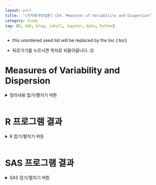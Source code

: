 ```yaml
---
layout: post
title:  "[의학통계방법론] Ch4. Measures of Variability and Dispersion"
category: Study
tag: [R, SAS, blog, jekyll, Jupyter, Data, Python]
---
```

* this unordered seed list will be replaced by the toc
{:toc}

- 뒤로가기를 누르시면 목차로 되돌아옵니다. 😉

# Measures of Variability and Dispersion

<details>
<summary>
정리내용 접기/펼치기 버튼
</summary>
<div markdown="1">

## 4.1 THE RANGE

## 4.2 DISPERSION MEASURED WITH QUANTILES

## 4.3 THE MEAN DEVIATION

## 4.4 THE VARIANCE

## 4.5 THE STANDARD DEVIATION 

## 4.6 THE COEFFICIENT OF VARIATION

## 4.7 INDICES OF DIVERSITY

## 4.8 CODING DATA

</div>
</details>

<br/>

# R 프로그램 결과

<details>
<summary>
R 접기/펼치기 버튼
</summary>
<div markdown="1">

**패키지**
<details>
<summary>
설치된 패키지 접기/펼치기 버튼
</summary>

<div markdown="1">

``` r
getwd()
```

    ## [1] "C:/Biostat"

``` r
#install.packages("readxl")
#install.packages('ggplot2')
#install.packages("Hmisc")
#install.packages("vegan")
#install.packages("dplyr")
library('Hmisc')
library('readxl')
library('ggplot2')
library('vegan')
library('dplyr')
```

</div>

</details>

**엑셀파일불러오기**

``` r
#모든 시트를 하나의 리스트로 불러오는 함수
read_excel_allsheets <- function(file, tibble = FALSE) {
  sheets <- readxl::excel_sheets(file)
  x <- lapply(sheets, function(X) readxl::read_excel(file, sheet = X))
  if(!tibble) x <- lapply(x, as.data.frame)
  names(x) <- sheets
  x
}
```

## 4장

**4장 연습문제 불러오기**

``` r
data_chap04 <- read_excel_allsheets("data_chap04.xls")

for (x in 1:length(data_chap04)){
  assign(paste0('ex4_',1:length(data_chap04))[x],data_chap04[x])
  }
for (x in 1:length(data_chap04)){
  assign(paste0('ex4_',1:length(data_chap04))[x],data.frame(data_chap04[x]))
  }
```

### EXAMPLE 4.1

![](/study/img/ch4/4-1-1.png) 
![](/study/img/ch4/4-1-2.png)

``` r
#데이터셋
ex4_1
```

    ##   exam4_1.X1 exam4_1.X2
    ## 1        1.2        1.2
    ## 2        1.4        1.6
    ## 3        1.6        1.7
    ## 4        1.8        1.8
    ## 5        2.0        1.9
    ## 6        2.2        2.0
    ## 7        2.4        2.4

``` r
library(tibble)
sample1 <- ex4_1$exam4_1.X1 ; sample2 <- ex4_1$exam4_1.X2
f4_1 <- function(x) {
  x <- na.omit(x)
  n <- length(x) #빈도
  range <- max(x) - min(x) #범위
  mean <- mean(x) #평균
  iqr <- IQR(x, type=1) #IQR
  mdev <- round(sum(abs(x-mean(x)))/length(x),2) #평균편차
  var <- round(var(x), 4) #분산
  sd <- round(sd(x), 2) #표준편차
  sos <- sum((x-mean(x))^2) #Sum of Squares
  out <- data.frame(n=n, Mean=mean, Range=range, IQR=iqr, Mean_deviance=mdev, Variance=var, Standard_deviantion=sd, Sum_of_Squares = sos)
  return(out)
}
s1 <- f4_1(sample1) ; s2 <- f4_1(sample2)
nn <- tibble(data=c("Sample1","Sample2"))
s3 <- rbind(s1,s2) ; s4 <- data.frame(nn,s3)
s4
```

    ##      data n Mean Range IQR Mean_deviance Variance Standard_deviantion
    ## 1 Sample1 7  1.8   1.2 0.8          0.34   0.1867                0.43
    ## 2 Sample2 7  1.8   1.2 0.4          0.26   0.1367                0.37
    ##   Sum_of_Squares
    ## 1           1.12
    ## 2           0.82

|                     | $$Sample \space 1$$     | $$Sample \space 2$$     |
|---------------------|-----------------------|-----------------------|
| Sample Size         | 7*g*                  | 7*g*                  |
| Mean                | 1.8*g*                | 1.8*g*                |
| Range               | 1.2*g*                | 1.2*g*                |
| Interquartile Range | 0.8*g*                | 0.4*g*                |
| Mean Deviation      | 0.34*g*               | 0.26*g*               |
| Variance            | 0.1867*g*<sup>2</sup> | 0.1367*g*<sup>2</sup> |
| Standard Deviation  | 0.43*g*               | 0.37*g*               |
| Sum of Squares      | 1.12*g*<sup>2</sup>   | 0.82*g*<sup>2</sup>   |

두 sample의 크기와 평균, 그리고 범위는 동일할 수 있으나, 사분위수 범위,
편차평균, 분산, 표준편차 등 다른 통계 값들이 차이가 있음을 알 수 있다.

범위는 가장 높은 측정값과 가장 낮은 측정값을 제외한 어떤 측정값도
고려하지 않는다는 점에서 비교적 조잡한 분산 측정값이다.

또한 표본이 모집단에서 가장 높은 값과 가장 낮은 값을 모두 포함할
가능성은 낮으므로 표본 범위는 일반적으로 모집단 범위를
과소평가(underestimate)한다.

따라서 표본 범위는 편향되고 비효율적인 추정치이다.

그럼에도 불구하고 일부에서는 표본 범위를 모집단 범위의 추정치(비록 좋지
않다.)로 제시하는 것이 유용한 것으로 간주하기도 한다.

예를 들어, 분류학자들(taxonomists)은 종종 모집단에서 가장 높은 값과 가장
낮은 값의 추정치를 갖는 것에 관심이 있다.

그러나 보고 데이터에 범위가 지정될 때마다 다른 분산 측정값들도 함께
보고하는 것이 좋다.

(범위는 순서형, 구간 및 비율 척도 데이터에 적용할 수 있다.)

### EXAMPLE 4.2

![](/study/img/ch4/4-2.png)

``` r
#데이터셋
ex4_2
```

    ##   exam4_2.X1 exam4_2.X2
    ## 1        1.2        1.2
    ## 2        1.4        1.6
    ## 3        1.6        1.7
    ## 4        1.8        1.8
    ## 5        2.0        1.9
    ## 6        2.2        2.0
    ## 7        2.4        2.4

``` r
sample1 <- ex4_2$exam4_2.X1 ; sample2 <- ex4_2$exam4_2.X2
f4_2 <- function(x) {
  sumxi <- sum(x)
  sumxi2 <- sum(x^2)
  n <- length(x)
  xbar <- mean(x)
  ss <- sum(x^2)-(sum(x)^2/length(x))
  s2 <- (sum(x^2)-(sum(x)^2/length(x)))/(length(x)-1)
  s <-sqrt((sum(x^2)-(sum(x)^2/length(x)))/(length(x)-1))
  v <- (sqrt((sum(x^2)-(sum(x)^2/length(x)))/(length(x)-1)))/(mean(x))
  out <- data.frame(Sum_Xi=sumxi,Sum_xi2=round(sumxi2,2),n=n,Mean=xbar,SS=ss,s2=round(s2,4),s=round(s,2),V=round(v,2))
  return(out)
}
s1 <- f4_2(sample1) 
s2 <- f4_2(sample2)
nn <- tibble(data=c("Sample1","Sample2"))
s3 <- rbind(s1,s2);s4 <- data.frame(nn,s3)
s4
```

    ##      data Sum_Xi Sum_xi2 n Mean   SS     s2    s    V
    ## 1 Sample1   12.6    23.8 7  1.8 1.12 0.1867 0.43 0.24
    ## 2 Sample2   12.6    23.5 7  1.8 0.82 0.1367 0.37 0.21

|                                         | $$Sample \space 1$$     | $$Sample \space 2$$     |
|:----------------------------------------|:----------------------|:----------------------|
| ∑*X*<sub>*i*</sub>                      | 12.6*g*               | 12.6*g*               |
| ∑*X*<sub>*i*</sub><sup>2</sup>          | 23.8*g*               | 23.5*g*               |
| $$Sample\space size$$                     | 7*g*                  | 7*g*                  |
| $$\overline X$$                           | 1.8*g*                | 1.8*g*                |
| *SS*                                  | 1.12*g*<sup>2</sup>   | 1.12*g*<sup>2</sup>   |
| *s*<sup>2</sup>                         | 0.1867*g*<sup>2</sup> | 0.1367*g*<sup>2</sup> |
| *s*                                     | 0.43*g*               | 0.37*g*               |
| $$Coefficient \space of \space Variance$$ | 24%                   | 21%                   |

해당 데이터의 요약 통계량을 보면 두 데이터의 사이즈와 평균, 합은 같으나
마지막에 변동계수를 보면 Sample1은 24%이고 Sample2는 21%이다.

이는 sample1의 변동이 sample2보다 크다는 것을 의미하며 변동계수는 산포의
정규화된 측도라 하며 평균에 대한 표준편차의 비로 정의한다.

변동계수를 구하는 식은 다음과 같다.

$$
\begin{aligned}
c_v = \frac{\sigma}{\mu}\space (모집단) \space \space \space \space \space \space\space\space \space\space \space
\space \space \hat c_v = \frac{S}{\overline X} \space (표본)
\end{aligned}
$$

변동계수는 변동성의 측도로서 분산과 표준 편차는 데이터의 크기에 따라
크기가 달라진다.

(이는 데이터의 실제 크기나 측정 단위와는 별개로 상대적인 측정치임을
강조한다.)

변동 계수는 비율 척도 데이터에 대해서만 계산할 수 있다. (예를 들어 섭씨
또는 화씨 온도 척도에서 측정된 온도 데이터의 변동 계수를 계산하는 것은
유효하지 않다.)

### EXAMPLE 4.3

![](/study/img/ch4/4-3-1.png)

![](/study/img/ch4/4-3-2.png)

``` r
#데이터셋
ex4_3
```

    ##   exam4_3.Sites exam4_3.Sample1 exam4_3.Sample2 exam4_3.Sample3
    ## 1         Vines               5               1               2
    ## 2         Eaves               5               1               2
    ## 3      Branches               5               1               2
    ## 4      Cavities               5              17              34

다양성 지수 (Indicies of Diversity)란 특정 생태계의 종의 수나 인종의
다양성을 나타내는 지수로 주어진 사회(community)에서의 종의 다양성을
측정한 측도이다.

그 중 관련 지수로는 Shannon-Wiener diversity index *H*′ 가 있다.

$$
\begin{aligned}
H' = \frac{n \cdot \log\ n - \sum_{i=1}^{k} f_i \cdot \log f_i}{n}
\space \space \space \space ,\space \space \space \space f_i &: the\ number\ of\ observations\ in\ each\ category\\
k &: the\ number\ of\ categories
\end{aligned}
$$

*H*′의 규모는 데이터의 분포에 영향을 받을 뿐만 아니라 범주의 개수에도
영향을 받는다.

이론적으로, 최대 가능한 다양성 지수는 카테고리의 개수 *k* 로 구성되며
다음의 식으로 계산된다.

$$
\begin{aligned}
H'\_{max}  &= \log k
\end{aligned}
$$

그래서 몇몇 전문가들은 다음 지수를 *H*′ 대신에 사용한다.

$$
\begin{aligned}
J'  &= \frac{H'}{H'\_{max}}
\end{aligned}
$$

해당 데이터의 다양성 지수를 구하면 다음과 같다.

``` r
library(vegan)
sam1 <- ex4_3$exam4_3.Sample1 ; sam2 <- ex4_3$exam4_3.Sample2 ; sam3 <- ex4_3$exam4_3.Sample3

f4_3 <- function(x) {
  n <- sum(x)
  H <- round(diversity(x,base=10),3)
  H_max <- round(log10(length(x)),3)
  J <- round(H / H_max,2)
  out <- data.frame(H=H, H_max = H_max, J=round(J,2))
  return(out)
}

h1<-f4_3(sam1) ; h2<-f4_3(sam2) ; h3<-f4_3(sam3)
nn <- tibble(data=c("Sample 1","Sample 2","Sample 3"))
h4 <- rbind(h1,h2,h3);h4 <- data.frame(nn,h4)
h4
```

    ##       data     H H_max    J
    ## 1 Sample 1 0.602 0.602 1.00
    ## 2 Sample 2 0.255 0.602 0.42
    ## 3 Sample 3 0.255 0.602 0.42

|           |$$Sample\ 1$$|$$Sample\ 2$$|$$Sample\ 3$$|
|:-----------|:--------|:--------|:--------|
|$$Sample\ Size$$|20      |20      |40      |
|$$H'$$       |0.602   |0.255   |0.255   |
|$$H'_{max}$$ |0.602   |0.602   |0.602   |
|$$J'$$       |1       |0.42    |0.42    |

*J*′ 같은 경우는 다중공선성을 나타내는 지표로도 알려져 있는데 그 이유는
카테고리의 개수에 따라 달라지기 때문이다.

데이터의 카테고리의 개수는 전형적으로 모집단으로부터 과소평가되는데 이는
데이터를 수집하는 경우에 몇몇의 카테고리를 수집하지 않을 수 있기
때문이다.

그러므로 종의 균등성을 나타내는 *J*′ 는 전형적으로 모집단의 종균등성의
과대평가되는 지표라 할 수 있다.

보통 종 부유도와 종 균등도가 클수록 *H*′ 가 증가하고 *J*′ 도 증가하는데
해당 데이터의 결과를 보면 Sample 1 의 *H*′는 0.6021이고 *J*′가 1이다.
나머지 Sample 2와 Sample 3sms 각각 *H*′가 0.255로 *J*′가 0.42로 Sample
1보다 작은것을 볼 수 있다.

*종 균등비율 높을수록, Shannon Index(다양성 지표)와 J’(균등도 지표) 커지는 것을 알 수 있다.*

### EXAMPLE 4.4

![](/study/img/ch4/4-4-1.png)

![](/study/img/ch4/4-4-2.png)

``` r
#데이터셋
ex4_4
```

    ##   exam4_4.X1 exam4_4.code1 exam4_4.X2 exam4_4.code2 exam4_4.X3 exam4_4.code3
    ## 1        842             2     708964             4        800           8.0
    ## 2        843             3     710649             9        900           9.0
    ## 3        844             4     712336            16        950           9.5
    ## 4        846             6     715716            36       1100          11.0
    ## 5        846             6     715716            36       1250          12.5
    ## 6        847             7     717409            49       1300          13.0
    ## 7        848             8     719104            64         NA            NA
    ## 8        849             9     720801            81         NA            NA
    ##   exam4_4.X4 exam4_4.code4
    ## 1     640000         64.00
    ## 2     810000         81.00
    ## 3     902500         90.25
    ## 4    1210000        121.00
    ## 5    1562500        156.25
    ## 6    1690000        169.00
    ## 7         NA            NA
    ## 8         NA            NA

``` r
x1<-ex4_4$exam4_4.X1 ; code1 <- ex4_4$exam4_4.code1
x3 <- na.omit(ex4_4$exam4_4.X3) ; code3 <- na.omit(ex4_4$exam4_4.code3)
f4_4 <- function(x) {
  n <- length(x)
  sumx <- sum(x)
  ss <- sum(x^2)
  s2 <- round((ss - sumx^2 / n) / (n-1), 2)
  s <- round(sqrt(s2), 2)
  mean <- round(mean(x),1)
  v <- round(s / mean,4)
  out <- data.frame(sum = sumx, sum_of_squares = ss, Variance = s2, Standard_deviation=s, Mean=mean, CV=v)
  return(out)
}
nn <- tibble(data=c("X 1","Code 1","X 3","Code 3"))
vv <- rbind(f4_4(x1),f4_4(code1),f4_4(x3),f4_4(code3))
vv <- data.frame(nn,vv)
vv
```

    ##     data  sum sum_of_squares Variance Standard_deviation   Mean     CV
    ## 1    X 1 6765      5720695.0     5.98               2.45  845.6 0.0029
    ## 2 Code 1   45          295.0     5.98               2.45    5.6 0.4375
    ## 3    X 3 6300      6815000.0 40000.00             200.00 1050.0 0.1905
    ## 4 Code 3   63          681.5     4.00               2.00   10.5 0.1905

|                               | $$Sample\ 1$$    | $$Sample\ 2$$    |
|-------------------------------|-------------------------|-------------------------|
| Sample Size                   | 8 *g*                   | 6 *g*                   |
| Sum of *X*                    | 6765 *g*                | 6300 *g*                |
| Sum of *X*<sup>2</sup>        | 5720695 *g*<sup>2</sup> | 6815000 *g*<sup>2</sup> |
| *s*<sup>2</sup>               | 5.98 *g*<sup>2</sup>    | 40000 *g*<sup>2</sup>   |
| *s*                           | 2.45 *g*                | 200 *g*                 |
| Mean                          | 845.6 *g*               | 1050 *g*                |
| CV                            | 0.29 %                  | 19 %                    |
| ——————                        | ——–                     | ——–                     |
| Sum of coding *X*             | 45 *g*                  | 63 *g*                  |
| sum of coding *X*<sup>2</sup> | 295 *g*<sup>2</sup>     | 681.5 *g*<sup>2</sup>   |
| coding *s*<sup>2</sup>        | 5.98 *g*<sup>2</sup>    | 4 *g*                   |
| coding *s*                    | 2.45 *g*                | 2 *g*                   |
| coding Mean                   | 5.625 *g*               | 10.5 *g*                |
| coding CV                     | 44 %                    | 19 %                    |

Sample 1 부터 살펴보면 코딩된 데이터와의 차이는 840만큼 차이가 나는데
(*A* =  − 840) 이는 원래 데이터의 평균에 *A* 만큼 더한 만큼 차이가나
동일하다.

Sample 2에서도 마찬가지로 *M* = 0.01 을 곱한 만큼 차이가나 동일한 것을
볼 수 있다.

차이점은 변동계수에서 난다. 두 데이터 모두 코딩 전 후의 분산 및
표준편차가 동일하지만 Sample 1 을 보면 변동계수의 차이가 나며 Sample 2와
같이 곱셈 및 나눗셈으로 코딩된 경우에는 차이가 나지 않음을 확인할 수
있다.

*상수 A를 더하거나 빼면 분산, 표준편차는 변하지 않지만,*

*상수 M을 곱하면 분산, 표준편차가 변하는 것을 알 수 있다.*

</div>
</details>

<br/>

# SAS 프로그램 결과

<details>
<summary>
SAS 접기/펼치기 버튼
</summary>
<div markdown="1">

```python
import saspy #SAS출력 코드
```

winlocal 입력

## 4장

**4장 연습문제 불러오기**